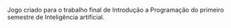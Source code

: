 Jogo criado para o trabalho final de Introdução a Programação do primeiro semestre de Inteligência artificial.
